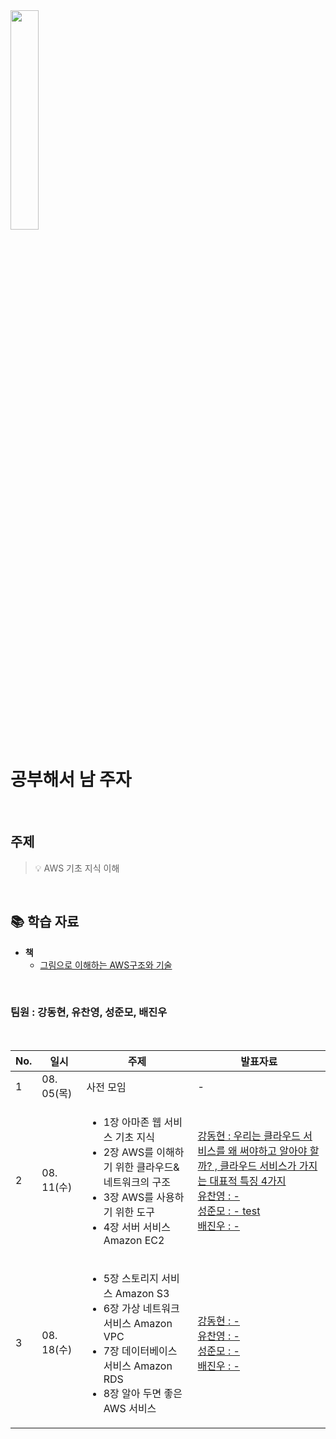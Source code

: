 <img width="30%" src="./img/onesell_logo.jpeg">

<br />
<h1>공부해서 남 주자</h1>
<br />

## 주제

> 💡 AWS 기초 지식 이해 

<br />

## 📚  학습 자료

- __책__
    - [그림으로 이해하는 AWS구조와 기술](http://book.interpark.com/product/BookDisplay.do?_method=detail&sc.prdNo=351638637&gclid=CjwKCAjwmK6IBhBqEiwAocMc8vI2jP-x_xzLGci7a2YEBYvYe0GxzWvvZxIdN1P3KSyFQ-ve81PNARoCQaAQAvD_BwE)

<br />
<h3>팀원 : 강동현, 유찬영, 성준모, 배진우</h3>
<br />


<table>
    <thead>
        <tr>
            <th> No. </th>
            <th> 일시 </th>
            <th> 주제 </th>
            <th> 발표자료 </th>
        </tr>
    </thead>
    <tbody>
        <tr>
            <td> 1 </td>
            <td> 08. 05(목) </td>
            <td> 사전 모임 </td>
            <td> - </td>
        </tr>
        <tr>
            <td> 2 </td>
            <td> 08. 11(수) </td>
            <td> <ul>
                <li>1장 아마존 웹 서비스 기초 지식</li>
                <li>2장 AWS를 이해하기 위한 클라우드&네트워크의 구조</li>
                <li>3장 AWS를 사용하기 위한 도구</li>
                <li>4장 서버 서비스 Amazon EC2</li> 
                </ul></td>
            <td> 
                <a href="https://github.com/donggu1105/AWS-Basic-Study/blob/master/%EA%B7%B8%EB%A6%BC%EC%9C%BC%EB%A1%9C%20%EC%9D%B4%ED%95%B4%ED%95%98%EB%8A%94%20AWS%20%EA%B5%AC%EC%A1%B0%EC%99%80%20%EA%B8%B0%EC%88%A0/2%EC%9E%A5%20AWS%EB%A5%BC%20%EC%9D%B4%ED%95%B4%ED%95%98%EA%B8%B0%20%EC%9C%84%ED%95%9C%20%ED%81%B4%EB%9D%BC%EC%9A%B0%EB%93%9C%20%26%20%EB%84%A4%ED%8A%B8%EC%9B%8C%ED%81%AC%EC%9D%98%20%EA%B5%AC%EC%A1%B0/%EA%B0%95%EB%8F%99%ED%98%84/%EA%B0%80%EC%83%81%ED%99%94%EA%B8%B0%EC%88%A0.md">
                강동현 : 우리는 클라우드 서비스를 왜 써야하고 알아야 할까? , 클라우드 서비스가 가지는 대표적 특징 4가지
                </a><br>
                <a href="">
                유찬영 : -
                </a><br>
                <a href="https://github.com/victor-sung/AWS-Basic-Study/blob/master/%EA%B7%B8%EB%A6%BC%EC%9C%BC%EB%A1%9C%20%EC%9D%B4%ED%95%B4%ED%95%98%EB%8A%94%20AWS%20%EA%B5%AC%EC%A1%B0%EC%99%80%20%EA%B8%B0%EC%88%A0/study_victor_1.md">
                성준모 : - test
                </a><br>
                <a href="">
                배진우 : -
                </a>
            </td>
        </tr>
        <tr>
            <td> 3 </td>
            <td> 08. 18(수) </td>
            <td> 
                <ul>
                <li>5장 스토리지 서비스 Amazon S3</li>
                    <li>6장 가상 네트워크 서비스 Amazon VPC</li>
                    <li>7장 데이터베이스 서비스 Amazon RDS</li>
                    <li>8장 알아 두면 좋은 AWS 서비스</li></ul></td>
                </ul>
            </td>
            <td> 
                <a href="">
                강동현 : -
                </a><br>
                <a href="">
                유찬영 : -
                </a><br>
                <a href="">
                성준모 : -
                </a><br>
                <a href="">
                배진우 : -
                </a>
            </td>
        </tr>      
  </tbody>
  </table>
  
  <br />
